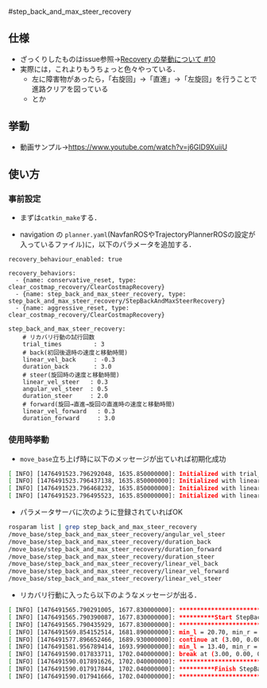 #step_back_and_max_steer_recovery
## 仕様
- ざっくりしたものはissue参照→[Recovery の挙動について #10](https://github.com/CIR-KIT/third_robot_pkg/issues/10)
- 実際には，これよりもうちょっと色々やっている．
  - 左に障害物があったら，「右旋回」→「直進」→「左旋回」を行うことで進路クリアを図っている
  - とか

## 挙動
- 動画サンプル→https://www.youtube.com/watch?v=j6GID9XuiiU

## 使い方
### 事前設定
- まずは`catkin_make`する．

- navigation の `planner.yaml`(NavfanROSやTrajectoryPlannerROSの設定が入っているファイル)に，以下のパラメータを追加する．

``` yaml:
recovery_behaviour_enabled: true

recovery_behaviors:
  - {name: conservative_reset, type: clear_costmap_recovery/ClearCostmapRecovery}
  - {name: step_back_and_max_steer_recovery, type: step_back_and_max_steer_recovery/StepBackAndMaxSteerRecovery}
  - {name: aggressive_reset, type: clear_costmap_recovery/ClearCostmapRecovery}
  
step_back_and_max_steer_recovery:
    # リカバリ行動の試行回数
    trial_times         : 3
    # back(初回後退時の速度と移動時間)
    linear_vel_back     : -0.3
    duration_back       : 3.0
    # steer(旋回時の速度と移動時間)
    linear_vel_steer   : 0.3
    angular_vel_steer  : 0.5
    duration_steer     : 2.0
    # forward(旋回→直進→旋回の直進時の速度と移動時間)
    linear_vel_forward   : 0.3
    duration_forward     : 3.0
```

### 使用時挙動
- `move_base`立ち上げ時に以下のメッセージが出ていれば初期化成功
```bash
[ INFO] [1476491523.796292048, 1635.850000000]: Initialized with trial_times = 3
[ INFO] [1476491523.796437138, 1635.850000000]: Initialized with linear_vel_back = -0.30, duration_back = 3.00
[ INFO] [1476491523.796468232, 1635.850000000]: Initialized with linear_vel_steer = 0.30, angular_vel_steer = 0.50, duration_steer = 2.00
[ INFO] [1476491523.796495523, 1635.850000000]: Initialized with linear_vel_forward = 0.30, duration_forward = 3.00

```

- パラメータサーバに次のように登録されていればOK
```bash
rosparam list | grep step_back_and_max_steer_recovery
/move_base/step_back_and_max_steer_recovery/angular_vel_steer
/move_base/step_back_and_max_steer_recovery/duration_back
/move_base/step_back_and_max_steer_recovery/duration_forward
/move_base/step_back_and_max_steer_recovery/duration_steer
/move_base/step_back_and_max_steer_recovery/linear_vel_back
/move_base/step_back_and_max_steer_recovery/linear_vel_forward
/move_base/step_back_and_max_steer_recovery/linear_vel_steer
```

- リカバリ行動に入ったら以下のようなメッセージが出る．
```bash
[ INFO] [1476491565.790291005, 1677.830000000]: *****************************************************
[ INFO] [1476491565.790390087, 1677.830000000]: **********Start StepBackAndSteerRecovery!!!**********
[ INFO] [1476491565.790435929, 1677.830000000]: *****************************************************
[ INFO] [1476491569.854152514, 1681.890000000]: min_l = 20.70, min_r = 5.55
[ INFO] [1476491577.896652466, 1689.930000000]: continue at (3.00, 0.00, 0.10) for max_time 1.00 seconds
[ INFO] [1476491581.956789414, 1693.990000000]: min_l = 13.40, min_r = 13.10
[ INFO] [1476491590.017833711, 1702.040000000]: break at (3.00, 0.00, 0.10) for max_time 1001.00 seconds
[ INFO] [1476491590.017891626, 1702.040000000]: *****************************************************
[ INFO] [1476491590.017917844, 1702.040000000]: **********Finish StepBackAndSteerRecovery!!**********
[ INFO] [1476491590.017941666, 1702.040000000]: *****************************************************

```
